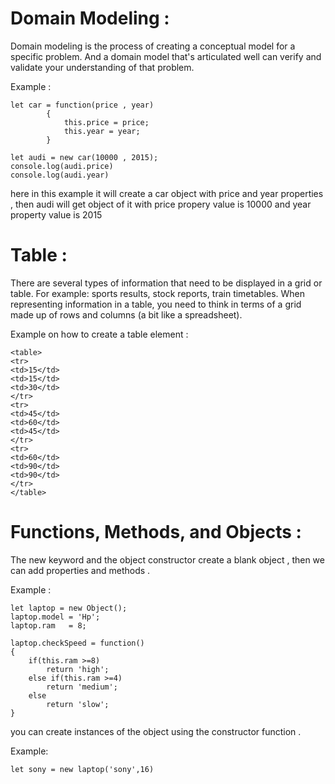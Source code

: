 # Domain Modeling :

Domain modeling is the process of creating a conceptual model for a specific problem. And a domain model that's articulated well can verify and validate your understanding of that problem.

Example :
	
	let car = function(price , year)
			{
				this.price = price;
				this.year = year;
			}

	let audi = new car(10000 , 2015);
	console.log(audi.price)
	console.log(audi.year)

here in this example it will create a car object with price and year properties ,
then audi will get object of it with price propery value is 10000 and year property value is 2015


# Table :

There are several types of information
that need to be displayed in a grid or
table. For example: sports results, stock
reports, train timetables.
When representing information in a table, you need to think
in terms of a grid made up of rows and columns (a bit like a
spreadsheet).

Example on how to create a table element :

    <table>
    <tr>
    <td>15</td>
    <td>15</td>
    <td>30</td>
    </tr>
    <tr>
    <td>45</td>
    <td>60</td>
    <td>45</td>
    </tr>
    <tr>
    <td>60</td>
    <td>90</td>
    <td>90</td>
    </tr>
    </table>


# Functions, Methods, and Objects :

The new keyword and the object constructor create a blank object , then we can 
add properties and methods .

Example :

	let laptop = new Object();
	laptop.model = 'Hp';
	laptop.ram   = 8;

	laptop.checkSpeed = function()
	{
		if(this.ram >=8)
			return 'high';
		else if(this.ram >=4)
			return 'medium';
		else 
			return 'slow';
	}



you can create instances of the object using the constructor function .

Example:

	let sony = new laptop('sony',16)